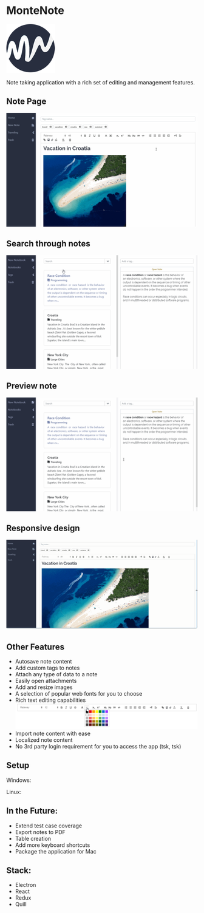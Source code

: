 # MonteNote

![MonteNote logo](./static/128x128.png "MonteNote")

Note taking application with a rich set of editing and management features.

## Note Page

![Note Page](./static/monte-note-note-page.gif "Note Page")

## Search through notes

![Search Notes](./static/monte-note-search.gif "Search Notes")

## Preview note

![Preview Notes](./static/monte-note-browse.gif "Preview Notes")

## Responsive design

![Responsive Design](./static/monte-note-responsive.gif "Responsive Design")

## Other Features

- Autosave note content
- Add custom tags to notes
- Attach any type of data to a note
- Easily open attachments
- Add and resize images
- A selection of popular web fonts for you to choose
- Rich text editing capabilities
![Toolbar](./static/monte-note-toolbar.png "Toolbar")
- Import note content with ease
- Localized note content
- No 3rd party login requirement for you to access the app (tsk, tsk)

## Setup

Windows:

Linux:

## In the Future:

- Extend test case coverage
- Export notes to PDF
- Table creation
- Add more keyboard shortcuts
- Package the application for Mac

## Stack:

- Electron
- React
- Redux
- Quill






